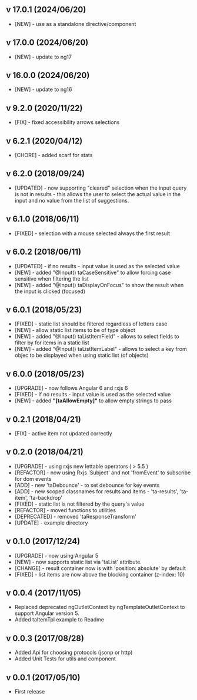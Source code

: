 ## v 17.0.1 (2024/06/20)

- [NEW] - use as a standalone directive/component

## v 17.0.0 (2024/06/20)

- [NEW] - update to ng17

## v 16.0.0 (2024/06/20)

- [NEW] - update to ng16

## v 9.2.0 (2020/11/22)

- [FIX] - fixed accessibility arrows selections

## v 6.2.1 (2020/04/12)

- [CHORE] - added scarf for stats

## v 6.2.0 (2018/09/24)

- [UPDATED] - now supporting "cleared" selection when the input query is not in results - this allows the user to select the actual value in the input and no value from the list of suggestions.

## v 6.1.0 (2018/06/11)

- [FIXED] - selection with a mouse selected always the first result

## v 6.0.2 (2018/06/11)

- [UPDATED] - if no results - input value is used as the selected value
- [NEW] - added "@Input() taCaseSensitive" to allow forcing case sensitive when filtering the list
- [NEW] - added "@Input() taDisplayOnFocus" to show the result when the input is clicked (focused)

## v 6.0.1 (2018/05/23)

- [FIXED] - static list should be filtered regardless of letters case
- [NEW] - allow static list items to be of type object
- [NEW] - added "@Input() taListItemField" - allows to select fields to filter by for items in a static list
- [NEW] - added "@Input() taListItemLabel" - allows to select a key from objec to be displayed when using static list (of objects)

## v 6.0.0 (2018/05/23)

- [UPGRADE] - now follows Angular 6 and rxjs 6
- [FIXED] - if no results - input value is used as the selected value
- [NEW] - added **"[taAllowEmpty]"** to allow empty strings to pass

## v 0.2.1 (2018/04/21)

- [FIX] - active item not updated correctly

## v 0.2.0 (2018/04/21)

- [UPGRADE] - using rxjs new lettable operators ( > 5.5 )
- [REFACTOR] - now using Rxjs 'Subject' and not 'fromEvent' to subscribe for dom events
- [ADD] - new 'taDebounce' - to set debounce for key events
- [ADD] - new scoped classnames for results and items - 'ta-results', 'ta-item', 'ta-backdrop'
- [FIXED] - static list is not filtered by the query's value
- [REFACTOR] - moved functions to utilities
- [DEPRECATED] - removed 'taResponseTransform'
- [UPDATE] - example directory

## v 0.1.0 (2017/12/24)

- [UPGRADE] - now using Angular 5
- [NEW] - now supports static list via 'taList' attribute.
- [CHANGE] - result container now is with 'position: absolute' by default
- [FIXED] - list items are now above the blocking container (z-index: 10)

## v 0.0.4 (2017/11/05)

- Replaced deprecated ngOutletContext by ngTemplateOutletContext to support Angular version 5.
- Added taItemTpl example to Readme

## v 0.0.3 (2017/08/28)

- Added Api for choosing protocols (jsonp or http)
- Added Unit Tests for utils and component

## v 0.0.1 (2017/05/10)

- First release
